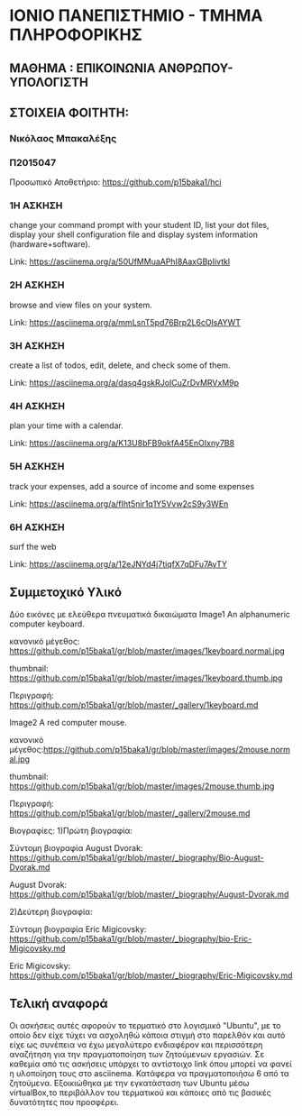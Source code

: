 # ΙΟΝΙΟ ΠΑΝΕΠΙΣΤΗΜΙΟ - ΤΜΗΜΑ ΠΛΗΡΟΦΟΡΙΚΗΣ
## ΜΑΘΗΜΑ : ΕΠΙΚΟΙΝΩΝΙΑ ΑΝΘΡΩΠΟΥ-ΥΠΟΛΟΓΙΣΤΗ
## ΣΤΟΙΧΕΙΑ ΦΟΙΤΗΤΗ:
### Νικόλαος Μπακαλέξης
### Π2015047
Προσωπικό Αποθετήριο: https://github.com/p15baka1/hci

### 1Η ΑΣΚΗΣΗ
change your command prompt with your student ID, list your dot files, display your shell configuration file and display system information (hardware+software).

Link: https://asciinema.org/a/50UfMMuaAPhI8AaxGBpIivtkl

### 2Η ΑΣΚΗΣΗ
browse and view files on your system.

Link: https://asciinema.org/a/mmLsnT5pd76Brp2L6cOlsAYWT

### 3Η ΑΣΚΗΣΗ
create a list of todos, edit, delete, and check some of them.

Link: https://asciinema.org/a/dasq4gskRJoICuZrDvMRVxM9p

### 4Η ΑΣΚΗΣΗ
plan your time with a calendar.

Link: https://asciinema.org/a/K13U8bFB9okfA45EnOIxny7B8

### 5Η ΑΣΚΗΣΗ
track your expenses,	add a source of income and some expenses

Link: https://asciinema.org/a/fIht5nir1q1Y5Vvw2cS9y3WEn

### 6Η ΑΣΚΗΣΗ
surf the web

Link: https://asciinema.org/a/12eJNYd4j7tiqfX7qDFu7AyTY


## Συμμετοχικό Υλικό
Δύο εικόνες με ελεύθερα πνευματικά δικαιώματα
Image1 An alphanumeric computer keyboard.

κανονικό μέγεθος: https://github.com/p15baka1/gr/blob/master/images/1keyboard.normal.jpg

thumbnail: https://github.com/p15baka1/gr/blob/master/images/1keyboard.thumb.jpg

Περιγραφή: https://github.com/p15baka1/gr/blob/master/_gallery/1keyboard.md

Image2 A red computer mouse.

κανονικό μέγεθος:https://github.com/p15baka1/gr/blob/master/images/2mouse.normal.jpg

thumbnail: https://github.com/p15baka1/gr/blob/master/images/2mouse.thumb.jpg

Περιγραφή: https://github.com/p15baka1/gr/blob/master/_gallery/2mouse.md

Βιογραφίες:
1)Πρώτη βιογραφία:

Σύντομη βιογραφία August Dvorak: https://github.com/p15baka1/gr/blob/master/_biography/Bio-August-Dvorak.md

August Dvorak: https://github.com/p15baka1/gr/blob/master/_biography/August-Dvorak.md


2)Δεύτερη βιογραφία:

Σύντομη βιογραφία Eric Migicovsky: https://github.com/p15baka1/gr/blob/master/_biography/bio-Eric-Migicovsky.md

Eric Migicovsky: https://github.com/p15baka1/gr/blob/master/_biography/Eric-Migicovsky.md

## Τελική αναφορά
Οι ασκήσεις αυτές αφορούν το τερματικό στο λογισμικό "Ubuntu", με το οποίο δεν είχε τύχει να ασχοληθώ κάποια στιγμή στο παρελθόν και αυτό είχε ως συνέπεια να έχω μεγαλύτερο ενδιαφέρον και περισσότερη αναζήτηση για την πραγματοποίηση των ζητούμενων εργασιών. Σε καθεμία από τις ασκήσεις υπάρχει το αντίστοιχο link όπου μπορεί να φανεί η υλοποίηση τους στο asciinema. Κατάφερα να πραγματοποιήσω 6 από τα ζητούμενα. Εξοικιώθηκα με την εγκατάσταση των Ubuntu μέσω virtualBox,το περιβάλλον του τερματικού και κάποιες από τις βασικές δυνατότητες που προσφέρει.
